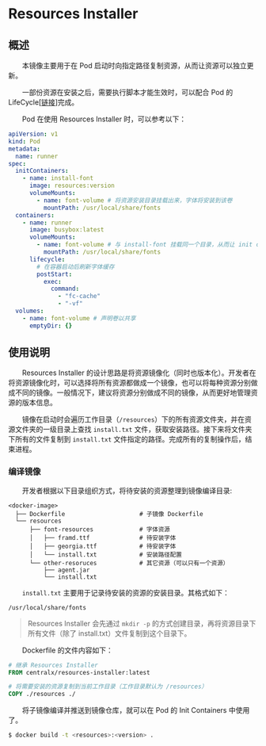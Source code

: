 # Resources Installer
## 概述
&emsp;&emsp;本镜像主要用于在 Pod 启动时向指定路径复制资源，从而让资源可以独立更新。

&emsp;&emsp;一部份资源在安装之后，需要执行脚本才能生效时，可以配合 Pod 的 LifeCycle[[链接](https://kubernetes.io/docs/reference/kubernetes-api/workload-resources/pod-v1/#LifecycleHandler)]完成。

&emsp;&emsp;Pod 在使用 Resources Installer 时，可以参考以下：

```yaml
apiVersion: v1
kind: Pod
metadata:
  name: runner
spec:
  initContainers:
    - name: install-font
      image: resources:version
      volumeMounts:
        - name: font-volume # 将资源安装目录挂载出来，字体将安装到该卷
          mountPath: /usr/local/share/fonts
  containers:
    - name: runner
      image: busybox:latest
      volumeMounts: 
        - name: font-volume # 与 install-font 挂载同一个目录，从而让 init containers 安装的资源挂载到本镜像
          mountPath: /usr/local/share/fonts
      lifecycle:
        # 在容器启动后刷新字体缓存
        postStart:
          exec:
            command:
              - "fc-cache"
              - "-vf"
  volumes:
    - name: font-volume # 声明卷以共享
      emptyDir: {}
```

## 使用说明
&emsp;&emsp;Resources Installer 的设计思路是将资源镜像化（同时也版本化）。开发者在将资源镜像化时，可以选择将所有资源都做成一个镜像，也可以将每种资源分别做成不同的镜像。一般情况下，建议将资源分别做成不同的镜像，从而更好地管理资源的版本信息。

&emsp;&emsp;镜像在启动时会遍历工作目录（`/resources`）下的所有资源文件夹，并在资源文件夹的一级目录上查找 `install.txt` 文件，获取安装路径。接下来将文件夹下所有的文件复制到 `install.txt` 文件指定的路径。完成所有的复制操作后，结束进程。

### 编译镜像
&emsp;&emsp;开发者根据以下目录组织方式，将待安装的资源整理到镜像编译目录:

```
<docker-image>
  ├── Dockerfile                     # 子镜像 Dockerfile
  └── resources
      ├── font-resources             # 字体资源
      │   ├── framd.ttf              # 待安装字体
      │   ├── georgia.ttf            # 待安装字体
      │   └── install.txt            # 安装路径配置
      └── other-resoruces            # 其它资源（可以只有一个资源）
          ├── agent.jar
          └── install.txt
```

&emsp;&emsp;`install.txt` 主要用于记录待安装的资源的安装目录。其格式如下：

```text
/usr/local/share/fonts
```

> Resources Installer 会先通过 `mkdir -p` 的方式创建目录，再将资源目录下所有文件（除了 install.txt）文件复制到这个目录下。

&emsp;&emsp;Dockerfile 的文件内容如下：

```dockerfile
# 继承 Resources Installer
FROM centralx/resources-installer:latest

# 将需要安装的资源复制到当前工作目录（工作目录默认为 /resources）
COPY ./resources ./
```

&emsp;&emsp;将子镜像编译并推送到镜像仓库，就可以在 Pod 的 Init Containers 中使用了。

```bash
$ docker build -t <resources>:<version> .
```